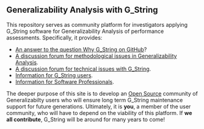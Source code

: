 ## Generalizability Analysis with G_String
This repository serves as community platform for investigators applying G_String software for Generalizability Analysis of performance assessments.
Specifically, it provides:
- [An answer to the question Why G_String on GitHub](../../tree/main/vault/github.md)?
- [A discussion forum for methodological issues in Generalizability Analysis](../../discussions/1).
- [A discussion forum for technical issues with G_String](../../discussions/12).
- [Information for G_String users](../../tree/main/vault/users.md).
- [Information for Software Professionals](../../tree/main/vault/professionals.md).
 
The deeper purpose of this site is to develop an [Open Source](../../tree/main/vault/Open_Source.md) community of Generalizabilty users who will ensure long term G_String maintenance support for future generations. Ultimately, it is **you**, a member of the user community, who will have to depend on the viability of this platform. If **we all contribute**, G_String will be around for many years to come!
